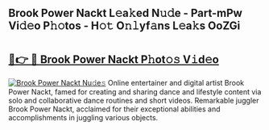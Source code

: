## Brook Power Nackt L𝚎a𝚔ed N𝚞𝚍e - Part-mPw Vi𝚍𝚎o P𝚑𝚘tos - H𝚘𝚝 O𝚗𝚕yf𝚊ns L𝚎a𝚔s OoZGi

# <h2><a href="http://kf15ms.oniu.top/?m=Brook+Power+Nackt">🔗👉 🔴 Brook Power Nackt P𝚑ot𝚘𝚜 V𝚒d𝚎o</a></h2>

[![Brook Power Nackt Nu𝚍e𝚜](https://i.imgur.com/0qMVB7G.gif)](http://kf15ms.oniu.top/?m=Brook+Power+Nackt)
Online entertainer and digital artist Brook Power Nackt, famed for creating and sharing dance and lifestyle content via solo and collaborative dance routines and short videos. Remarkable juggler Brook Power Nackt, acclaimed for their exceptional abilities and accomplishments in juggling various objects.  

